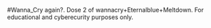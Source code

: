 #Wanna_Cry again?.
Dose 2 of wannacry+Eternalblue+Meltdown.
For educational and cyberecurity purposes only.
